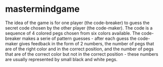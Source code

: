 # mastermindgame
The idea of the game is for one player (the code-breaker) to guess the secret code chosen by the other player (the code-maker).
The code is a sequence of 4 colored pegs chosen from six colors available.
The code-breaker makes a serie of pattern guesses - after each guess the code-maker gives feedback in the form of 2 numbers, 
the number of pegs that are of the right color and in the correct position,
and the number of pegs that are of the correct color but not in the correct position - these numbers are usually represented by small black and white pegs.
